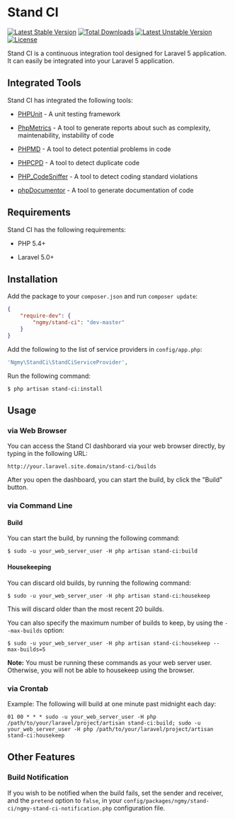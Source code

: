 # Stand CI

[![Latest Stable Version](https://poser.pugx.org/ngmy/stand-ci/v/stable.svg)](https://packagist.org/packages/ngmy/stand-ci)
[![Total Downloads](https://poser.pugx.org/ngmy/stand-ci/downloads.svg)](https://packagist.org/packages/ngmy/stand-ci)
[![Latest Unstable Version](https://poser.pugx.org/ngmy/stand-ci/v/unstable.svg)](https://packagist.org/packages/ngmy/stand-ci)
[![License](https://poser.pugx.org/ngmy/stand-ci/license.svg)](https://packagist.org/packages/ngmy/stand-ci)

Stand CI is a continuous integration tool designed for Laravel 5 application.
It can easily be integrated into your Laravel 5 application.

## Integrated Tools

Stand CI has integrated the following tools:

  * [PHPUnit](https://phpunit.de/) - A unit testing framework

  * [PhpMetrics](http://www.phpmetrics.org/) - A tool to generate reports about such as complexity, maintenability, instability of code

  * [PHPMD](http://phpmd.org/) - A tool to detect potential problems in code

  * [PHPCPD](https://github.com/sebastianbergmann/phpcpd) - A tool to detect duplicate code

  * [PHP_CodeSniffer](https://github.com/squizlabs/PHP_CodeSniffer) - A tool to detect coding standard violations

  * [phpDocumentor](http://www.phpdoc.org/) - A tool to generate documentation of code

## Requirements

Stand CI has the following requirements:

  * PHP 5.4+

  * Laravel 5.0+

## Installation

Add the package to your `composer.json` and run `composer update`:

```json
{
    "require-dev": {
        "ngmy/stand-ci": "dev-master"
    }
}
```

Add the following to the list of service providers in `config/app.php`:

```php
'Ngmy\StandCi\StandCiServiceProvider',
```

Run the following command:

```
$ php artisan stand-ci:install
```

## Usage

### via Web Browser

You can access the Stand CI dashborard via your web browser directly, by typing in the following URL:

```
http://your.laravel.site.domain/stand-ci/builds
```

After you open the dashboard, you can start the build, by click the "Build" button.

### via Command Line

#### Build

You can start the build, by running the following command:

```
$ sudo -u your_web_server_user -H php artisan stand-ci:build
```

#### Housekeeping

You can discard old builds, by running the following command:

```
$ sudo -u your_web_server_user -H php artisan stand-ci:housekeep
```

This will discard older than the most recent 20 builds.

You can also specify the maximum number of builds to keep, by using the `--max-builds` option:

```
$ sudo -u your_web_server_user -H php artisan stand-ci:housekeep --max-builds=5
```

**Note:** You must be running these commands as your web server user. Otherwise, you will not be able to housekeep using the browser.

### via Crontab

Example: The following will build at one minute past midnight each day:

```
01 00 * * * sudo -u your_web_server_user -H php /path/to/your/laravel/project/artisan stand-ci:build; sudo -u your_web_server_user -H php /path/to/your/laravel/project/artisan stand-ci:housekeep
```

## Other Features

### Build Notification

If you wish to be notified when the build fails, set the sender and receiver, and the `pretend` option to `false`, in your `config/packages/ngmy/stand-ci/ngmy-stand-ci-notification.php` configuration file.
